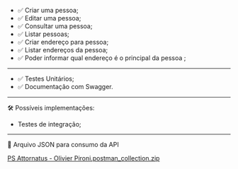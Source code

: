 - ✅ Criar uma pessoa;
- ✅ Editar uma pessoa;
- ✅ Consultar uma pessoa;
- ✅ Listar pessoas;
- ✅ Criar endereço para pessoa;
- ✅ Listar endereços da pessoa;
- ✅ Poder informar qual endereço é o principal da pessoa ;

-----------------------------------------------------------
- ✅ Testes Unitários;
- ✅ Documentação com Swagger.

----------------------------------------------------------

🛠️ Possíveis implementações:
 - Testes de integração;
 
--------------------------------------------------------
 📁 Arquivo JSON para consumo da API

[PS Attornatus - Olivier Pironi.postman_collection.zip](https://github.com/olivierpironi/psattoolivier/files/10519647/PS.Attornatus.-.Olivier.Pironi.postman_collection.zip)
